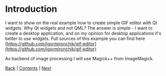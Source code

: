 # Introduction

I want to show on the real example how to create simple GIF editor with Qt widgets.
Why Qt widgets and not QML? The answer is simple - I want to create a desktop application, and on my opinion for desktop
applications it's better to use widgets. Full sources of this example you can find here
[https://github.com/igormironchik/gif-editor](https://github.com/igormironchik/gif-editor)

As backend of image processing I will use Magick++ from ImageMagick.

[Back](../README.md) | [Contents](../README.md) | [Next](mainwindow-basics.md)